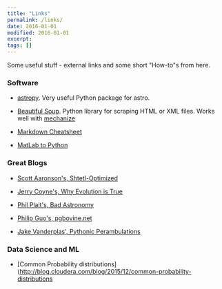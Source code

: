 ```yaml
---
title: "Links"
permalink: /links/
date: 2016-01-01
modified: 2016-01-01
excerpt:
tags: []
---
```


Some useful stuff - external links and some short "How-to"s from here.  

### Software

* [astropy](http://www.astropy.org). Very useful Python package for astro.

* [Beautiful Soup](https://www.crummy.com/software/BeautifulSoup/). Python library for scraping HTML or XML files. Works well with [mechanize](http://wwwsearch.sourceforge.net/mechanize/)

* [Markdown Cheatsheet](https://github.com/adam-p/markdown-here/wiki/Markdown-Cheatsheet)

* [MatLab to Python](http://mathesaurus.sourceforge.net/matlab-python-xref.pdf)


### Great Blogs

* [Scott Aaronson's, Shtetl-Optimized](http://www.scottaaronson.com/blog/?m=201606)

* [Jerry Coyne's, Why Evolution is True](https://whyevolutionistrue.wordpress.com)

* [Phil Plait's, Bad Astronomy](http://www.slate.com/authors.phil_plait.html)

* [Philip Guo's, pgbovine.net](http://www.pgbovine.net/index.html)

* [Jake Vanderplas', Pythonic Perambulations](https://jakevdp.github.io)


### Data Science and ML

* [Common Probability distributions](http://blog.cloudera.com/blog/2015/12/common-probability-distributions
